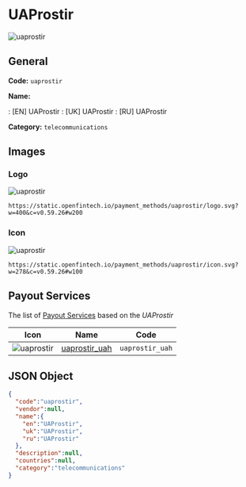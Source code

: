 
# UAProstir 
![uaprostir](https://static.openfintech.io/payment_methods/uaprostir/logo.svg?w=400&c=v0.59.26#w200)  

## General 
**Code:** `uaprostir` 
 
**Name:** 
 
:	[EN] UAProstir 
:	[UK] UAProstir 
:	[RU] UAProstir 
 
**Category:** `telecommunications` 
 

## Images 

### Logo 
![uaprostir](https://static.openfintech.io/payment_methods/uaprostir/logo.svg?w=400&c=v0.59.26#w200)  

```
https://static.openfintech.io/payment_methods/uaprostir/logo.svg?w=400&c=v0.59.26#w200
```  

### Icon 
![uaprostir](https://static.openfintech.io/payment_methods/uaprostir/icon.svg?w=278&c=v0.59.26#w100)  

```
https://static.openfintech.io/payment_methods/uaprostir/icon.svg?w=278&c=v0.59.26#w100
```  

## Payout Services 
 
The list of [Payout Services](/payout-services/) based on the _UAProstir_ 

|Icon|Name|Code| 
|:---:|:---:|:---:| 
|![uaprostir](https://static.openfintech.io/payout_methods/uaprostir/icon.svg?w=278&c=v0.59.26#w40) |[uaprostir_uah](/payout-services/uaprostir_uah/)|`uaprostir_uah`| 
 

## JSON Object 

```json
{
  "code":"uaprostir",
  "vendor":null,
  "name":{
    "en":"UAProstir",
    "uk":"UAProstir",
    "ru":"UAProstir"
  },
  "description":null,
  "countries":null,
  "category":"telecommunications"
}
```  
